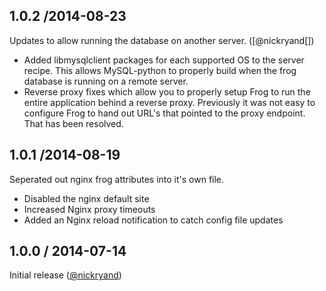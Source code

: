 ## 1.0.2 /2014-08-23

Updates to allow running the database on another server. ([@nickryand[])

* Added libmysqlclient packages for each supported OS to the server
  recipe. This allows MySQL-python to properly build when the frog
  database is running on a remote server.
* Reverse proxy fixes which allow you to properly setup Frog to run
  the entire application behind a reverse proxy. Previously it was not
  easy to configure Frog to hand out URL's that pointed to the proxy
  endpoint. That has been resolved.

## 1.0.1 /2014-08-19

Seperated out nginx frog attributes into it's own file.

* Disabled the nginx default site
* Increased Nginx proxy timeouts
* Added an Nginx reload notification to catch config file updates

## 1.0.0 / 2014-07-14

Initial release ([@nickryand][])

<!--- The following link definition list is generated by PimpMyChangelog --->
[@nickryand]: https://github.com/nickryand